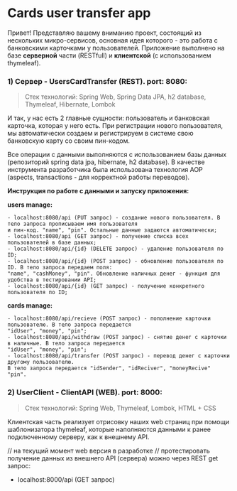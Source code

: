 
# Cards user transfer app

Привет! Представляю вашему вниманию проект, состоящий из нескольких микро-сервисов, основная идея которого - это работа с банковскими карточками у пользователей. Приложение выполнено на базе  **серверной**  части (RESTfull) и  **клиентской**  (с использованием thymeleaf).

### [](https://github.com/RomanMakulin/SpringProjects/tree/main/UserCardsTransferApp#1-%D1%81%D0%B5%D1%80%D0%B2%D0%B5%D1%80---userscardtransfer-rest-port-8080)1) Сервер - UsersCardTransfer (REST). port: 8080:

> Стек технологий: Spring Web, Spring Data JPA, h2 database, Thymeleaf, Hibernate, Lombok

И так, у нас есть 2 главные сущности: пользователь и банковская карточка, которая у него есть. При регистрации нового пользователя, мы автоматически создаем и регистрируем в системе свою банковскую карту со своим пин-кодом.

Все операции с данными выполняются с использованием базы данных (репозиторий spring data jpa, hibernate, h2 database). В качестве инструмента разработчика была использована технология AOP (aspects, transactions - для корректной работы переводов).

**Инструкция по работе с данными и запуску приложения:**

**users manage:**

```
- localhost:8080/api (PUT запрос) - создание нового пользователя. В тело запроса прописываем имя пользователя
и пин-код. "name", "pin". Остальные данные задаются автоматически;
- localhost:8080/api (GET запрос) - получение списка всех пользователей в базе данных;
- localhost:8080/api/{id} (DELETE запрос) - удаление пользователя по ID;
- localhost:8080/api/{id} (POST запрос) - обновление пользователя по ID. В тело запроса передаем поля:
"name", "cashMoney", "pin". Обновление наличных денег - функция для удобства в тестировании API;
- localhost:8080/api/{id} (GET запрос) - получение конкретного пользователя по ID;

```

**cards manage:**

```
- localhost:8080/api/recieve (POST запрос) - пополнение карточки пользователю. В тело запроса передается
"idUser", "money", "pin";
- localhost:8080/api/withdraw (POST запрос) - снятие денег с карточки в наличные. В тело запроса передается
"idUser", "money", "pin";
- localhost:8080/api/transfer (POST запрос) - перевод денег с карточки другому пользователю. 
В тело запроса передается "idSender", "idReciver", "moneyRecive" "pin".

```

### [](https://github.com/RomanMakulin/SpringProjects/tree/main/UserCardsTransferApp#2-userclient---clientapi-web-port-8000)2) UserClient - ClientAPI (WEB). port: 8000:

> Стек технологий: Spring Web, Thymeleaf, Lombok, HTML + CSS

Клиентская часть реализует отрисовку наших web страниц при помощи шаблонизатора thymeleaf, которые наполняются данными к ранее подключенному серверу, как к внешнему API.

// на текущий момент web версия в разработке // протестировать получение данных из внешнего API (сервера) можно через REST get запрос:

-   localhost:8000/api (GET запрос)